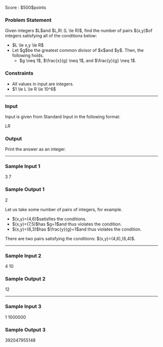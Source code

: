 
<div>

<span>

<span>

<p>
Score : $500$points
</p>

<div>

<section>

### **Problem Statement**

<p>
Given integers $L$and $L,R\ (L \le R)$, find the number of pairs $(x,y)$of integers satisfying all of the conditions below:
</p>

<ul>

<li>
$L \le x,y \le R$
</li>

<li>
Let $g$be the greatest common divisor of $x$and $y$. Then, the following holds.
<ul>

<li>
$g \neq 1$, $\frac{x}{g} \neq 1$, and $\frac{y}{g} \neq 1$.
</li>

</ul>

</li>

</ul>

</section>

</div>

<div>

<section>

### **Constraints**

<ul>

<li>
All values in input are integers.
</li>

<li>
$1 \le L \le R \le 10^6$
</li>

</ul>

</section>

</div>

---

<div>

<div>

<section>

### **Input**

<p>
Input is given from Standard Input in the following format:
</p>

<div>

$L$$R$
</div>

</section>

</div>

<div>

<section>

### **Output**

<p>
Print the answer as an integer.
</p>

</section>

</div>

</div>

---

<div>

<section>

### **Sample Input 1**

<div>

3 7

</div>

</section>

</div>

<div>

<section>

### **Sample Output 1**

<div>

2

</div>

<p>
Let us take some number of pairs of integers, for example.
</p>

<ul>

<li>
$(x,y)=(4,6)$satisfies the conditions.
</li>

<li>
$(x,y)=(7,5)$has $g=1$and thus violates the condition.
</li>

<li>
$(x,y)=(6,3)$has $\frac{y}{g}=1$and thus violates the condition.
</li>

</ul>

<p>
There are two pairs satisfying the conditions: $(x,y)=(4,6),(6,4)$.
</p>

</section>

</div>

---

<div>

<section>

### **Sample Input 2**

<div>

4 10

</div>

</section>

</div>

<div>

<section>

### **Sample Output 2**

<div>

12

</div>

</section>

</div>

---

<div>

<section>

### **Sample Input 3**

<div>

1 1000000

</div>

</section>

</div>

<div>

<section>

### **Sample Output 3**

<div>

392047955148

</div>

</section>

</div>

</span>

</span>

</div>
